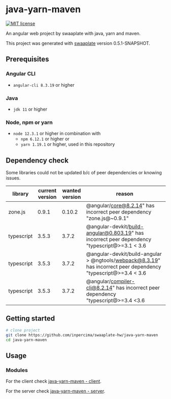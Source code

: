 # java-yarn-maven

[![MIT license](https://img.shields.io/badge/license-MIT-blue.svg)](./LICENSE.md)

An angular web project by swaaplate with java, yarn and maven.

This project was generated with [swaaplate](https://github.com/inpercima/swaaplate) version 0.5.1-SNAPSHOT.

## Prerequisites

### Angular CLI

* `angular-cli 8.3.19` or higher

### Java

* `jdk 11` or higher

### Node, npm or yarn

* `node 12.3.1` or higher in combination with
  * `npm 6.12.1` or higher or
  * `yarn 1.19.1` or higher, used in this repository

## Dependency check

Some libraries could not be updated b/c of peer dependencies or knowing issues.

| library    | current version | wanted version | reason |
| ---------- | --------------- | -------------- | ------ |
| zone.js    | 0.9.1           | 0.10.2         | @angular/core@8.2.14" has incorrect peer dependency "zone.js@~0.9.1" |
| typescript | 3.5.3           | 3.7.2          | @angular-devkit/build-angular@0.803.19" has incorrect peer dependency "typescript@>=3.1 < 3.6 |
| typescript | 3.5.3           | 3.7.2          | @angular-devkit/build-angular > @ngtools/webpack@8.3.19" has incorrect peer dependency "typescript@>=3.4 < 3.6 |
| typescript | 3.5.3           | 3.7.2          | @angular/compiler-cli@8.2.14" has incorrect peer dependency "typescript@>=3.4 <3.6 |

## Getting started

```bash
# clone project
git clone https://github.com/inpercima/swaaplate-hw/java-yarn-maven
cd java-yarn-maven
```

## Usage

### Modules

For the client check [java-yarn-maven - client](https://github.com/inpercima/java-yarn-maven/tree/master/client).

For the server check [java-yarn-maven - server](https://github.com/inpercima/java-yarn-maven/tree/master/server).
